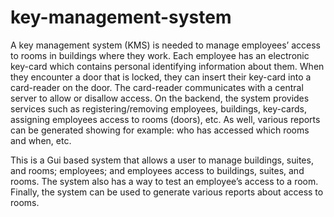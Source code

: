 # key-management-system
A key management system (KMS) is needed to manage employees’ access to rooms in buildings where they work. Each employee has an electronic key-card which contains personal identifying information about them. When they encounter a door that is locked, they can insert their key-card into a card-reader on the door. The card-reader communicates with a central server to allow or disallow access. On the backend, the system provides services such as registering/removing employees, buildings, key-cards, assigning employees access to rooms (doors), etc. As well, various reports can be generated showing for example: who has accessed which rooms and when, etc.

This is a Gui based system that allows a user to manage buildings, suites, and rooms; employees; and employees access to buildings, suites, and rooms. The system also has a way to test an employee’s access to a room. Finally, the system can be used to generate various reports about access to rooms.
